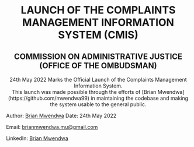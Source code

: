 <h1 align='center'>
LAUNCH OF THE COMPLAINTS MANAGEMENT INFORMATION SYSTEM (CMIS)
</h1>

<h2 align='center'> COMMISSION ON ADMINISTRATIVE JUSTICE <br/> (OFFICE OF THE OMBUDSMAN)</h2>

<p align='center'>
24th May 2022 Marks the Official Launch of the Complaints Management Information System.
<br/>
This launch was made possible through the efforts of [Brian Mwendwa](https://github.com/mwendwa99) in maintaining the
codebase and making the system usable to the general public.
</p>

Author: [Brian Mwendwa](https://github.com/mwendwa99)
Date: 24th May 2022
<br/>

Email: [brianmwendwa.mu@gmail.com](mailto:brianmwendwa.mu@gmail.com)
<br/>

LinkedIn: [Brian Mwendwa](https://www.linkedin.com/in/brian-mwendwa-25326a173/)
<br/>
